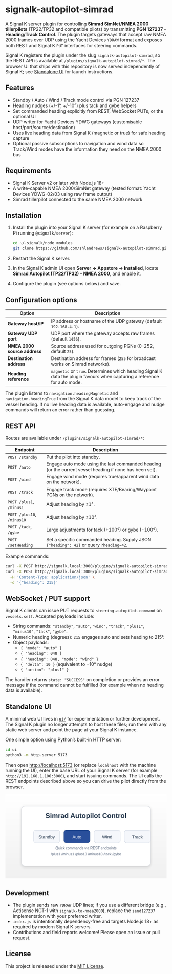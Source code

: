 
# signalk-autopilot-simrad

A Signal K server plugin for controlling **Simrad SimNet/NMEA 2000 tillerpilots** (TP22/TP32 and compatible pilots) by transmitting **PGN 127237 – Heading/Track Control**. The plugin targets gateways that accept raw NMEA 2000 frames over UDP using the Yacht Devices `YDRAW` format and exposes both REST and Signal K `PUT` interfaces for steering commands.

Signal K registers the plugin under the slug `signalk-autopilot-simrad`, so the REST API is available at `/plugins/signalk-autopilot-simrad/*`. The browser UI that ships with this repository is now served independently of Signal K; see [Standalone UI](#standalone-ui) for launch instructions.

## Features

- Standby / Auto / Wind / Track mode control via PGN 127237
- Heading nudges (+/-1°, +/-10°) plus tack and gybe helpers
- Set commanded heading explicitly from REST, WebSocket PUTs, or the optional UI
- UDP writer for Yacht Devices YDWG gateways (customisable host/port/source/destination)
- Uses live heading data from Signal K (magnetic or true) for safe heading capture
- Optional passive subscriptions to navigation and wind data so Track/Wind modes have the information they need on the NMEA 2000 bus

## Requirements

- Signal K Server v2 or later with Node.js 18+
- A write-capable NMEA 2000/SimNet gateway (tested format: Yacht Devices YDWG-02/03 using raw frame output)
- Simrad tillerpilot connected to the same NMEA 2000 network

## Installation

1. Install the plugin into your Signal K server (for example on a Raspberry Pi running `@signalk/server`):

   ```sh
   cd ~/.signalk/node_modules
   git clone https://github.com/shlandrews/signalk-autopilot-simrad.git
   ```

2. Restart the Signal K server.
3. In the Signal K admin UI open **Server → Appstore → Installed**, locate **Simrad Autopilot (TP22/TP32) – NMEA 2000**, and enable it.
4. Configure the plugin (see options below) and save.

## Configuration options

| Option | Description |
| --- | --- |
| **Gateway host/IP** | IP address or hostname of the UDP gateway (default `192.168.4.1`). |
| **Gateway UDP port** | UDP port where the gateway accepts raw frames (default `1456`). |
| **NMEA 2000 source address** | Source address used for outgoing PGNs (0–252, default `25`). |
| **Destination address** | Destination address for frames (`255` for broadcast works on Simrad networks). |
| **Heading reference** | `magnetic` or `true`. Determines which heading Signal K data the plugin favours when capturing a reference for auto mode. |

The plugin listens to `navigation.headingMagnetic` and `navigation.headingTrue` from the Signal K data model to keep track of the vessel heading. If no live heading data is available, auto-engage and nudge commands will return an error rather than guessing.

## REST API

Routes are available under `/plugins/signalk-autopilot-simrad/*`:

| Endpoint | Description |
| --- | --- |
| `POST /standby` | Put the pilot into standby. |
| `POST /auto` | Engage auto mode using the last commanded heading (or the current vessel heading if none has been set). |
| `POST /wind` | Engage wind mode (requires true/apparent wind data on the network). |
| `POST /track` | Engage track mode (requires XTE/Bearing/Waypoint PGNs on the network). |
| `POST /plus1`, `/minus1` | Adjust heading by ±1°. |
| `POST /plus10`, `/minus10` | Adjust heading by ±10°. |
| `POST /tack`, `/gybe` | Large adjustments for tack (+100°) or gybe (-100°). |
| `POST /setHeading` | Set a specific commanded heading. Supply JSON `{"heading": 42}` or query `?heading=42`. |

Example commands:

```sh
curl -X POST http://signalk.local:3000/plugins/signalk-autopilot-simrad/auto
curl -X POST http://signalk.local:3000/plugins/signalk-autopilot-simrad/setHeading \
  -H 'Content-Type: application/json' \
  -d '{"heading": 215}'
```

## WebSocket / PUT support

Signal K clients can issue PUT requests to `steering.autopilot.command` on `vessels.self`. Accepted payloads include:

- String commands: `"standby"`, `"auto"`, `"wind"`, `"track"`, `"plus1"`, `"minus10"`, `"tack"`, `"gybe"`.
- Numeric heading (degrees): `215` engages auto and sets heading to 215°.
- Object payloads:
  - `{ "mode": "auto" }`
  - `{ "heading": 048 }`
  - `{ "heading": 048, "mode": "wind" }`
  - `{ "delta": 10 }` (equivalent to +10° nudge)
  - `{ "action": "plus1" }`

The handler returns `state: "SUCCESS"` on completion or provides an error message if the command cannot be fulfilled (for example when no heading data is available).


## Standalone UI

A minimal web UI lives in [`ui/`](ui/) for experimentation or further development. The Signal K plugin no longer attempts to host these files; run them with any static web server and point the page at your Signal K instance.

One simple option using Python’s built-in HTTP server:

```sh
cd ui
python3 -m http.server 5173
```

Then open <http://localhost:5173> (or replace `localhost` with the machine running the UI), enter the base URL of your Signal K server (for example `http://192.168.1.106:3000`), and start issuing commands. The UI calls the REST endpoints described above so you can drive the pilot directly from the browser.

![Simrad autopilot UI preview showing four primary buttons](ui/ui-preview.svg)

## Development

- The plugin sends raw `YDRAW` UDP lines; if you use a different bridge (e.g., Actisense NGT-1 with `signalk-to-nmea2000`), replace the `send127237` implementation with your preferred writer.
- `index.js` is intentionally dependency-free and targets Node.js 18+ as required by modern Signal K servers.
- Contributions and field reports welcome! Please open an issue or pull request.

## License

This project is released under the [MIT License](LICENSE).
